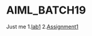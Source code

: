 # AIML_BATCH19
Just me
1.[lab1](https://github.com/Eeshwar1126/AIML_BATCH19/blob/main/sample1.ipynb)
2.[Assignment1](https://github.com/Eeshwar1126/AIML_BATCH19/blob/main/Assignment_1.ipynb)












